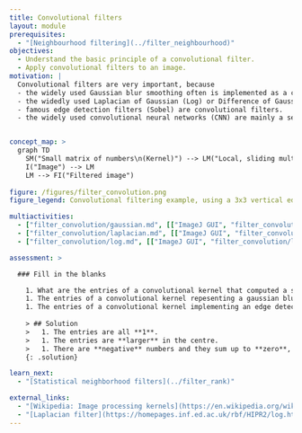 ```yaml
---
title: Convolutional filters
layout: module
prerequisites:
  - "[Neighbourhood filtering](../filter_neighbourhood)"
objectives:
  - Understand the basic principle of a convolutional filter.
  - Apply convolutional filters to an image.
motivation: |
  Convolutional filters are very important, because
  - the widely used Gaussian blur smoothing often is implemented as a convolutional filter.
  - the widedly used Laplacian of Gaussian (Log) or Difference of Gaussian (DoG) spot detection filters often are implemented as a convolutional filters.
  - famous edge detection filters (Sobel) are convolutional filters.
  - the widely used convolutional neural networks (CNN) are mainly a sequence of convolutional filters.


concept_map: >
  graph TD
    SM("Small matrix of numbers\n(Kernel)") --> LM("Local, sliding multiplication")
    I("Image") --> LM
    LM --> FI("Filtered image")
    
figure: /figures/filter_convolution.png
figure_legend: Convolutional filtering example, using a 3x3 vertical edge detection filter.

multiactivities:
  - ["filter_convolution/gaussian.md", [["ImageJ GUI", "filter_convolution/gaussian_imagejgui.md"], ["skimage napari", "filter_convolution/gaussian_skimage_napari.py"]]]
  - ["filter_convolution/laplacian.md", [["ImageJ GUI", "filter_convolution/laplacian_imagejgui.md"], ["skimage napari", "filter_convolution/laplacian_skimage_napari.py"]]]
  - ["filter_convolution/log.md", [["ImageJ GUI", "filter_convolution/log_imagejgui.md"], ["skimage napari", "filter_convolution/log_skimage_napari.py"]]]

assessment: >

  ### Fill in the blanks

    1. What are the entries of a convolutional kernel that computed a sum?
    1. The entries of a convolutional kernel repesenting a gaussian blur are \_\_\_ in the centre of the kernel.
    1. The entries of a convolutional kernel implementing an edge detection typically also contains \_\_\_ numbers such that the numbers sum up to \_\_\_.
    
    > ## Solution
    >   1. The entries are all **1**. 
    >   1. The entries are **larger** in the centre.
    >   1. There are **negative** numbers and they sum up to **zero**, such that the result of the convolution in image regions without edges is zero.
    {: .solution}

learn_next:
  - "[Statistical neighborhood filters](../filter_rank)"

external_links:
  - "[Wikipedia: Image processing kernels](https://en.wikipedia.org/wiki/Kernel_(image_processing))"
  - "[Laplacian filter](https://homepages.inf.ed.ac.uk/rbf/HIPR2/log.htm)"
---
```


